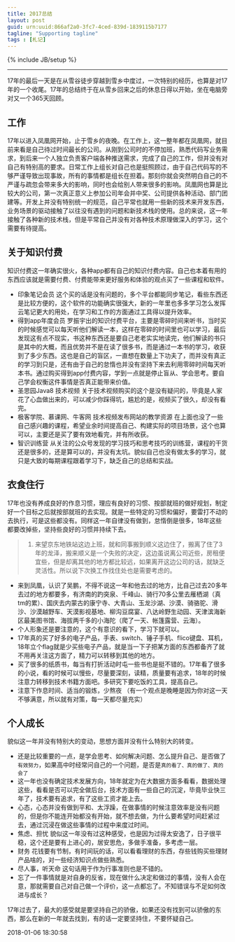 ```yaml
---
title: 2017总结
layout: post
guid: urn:uuid:866af2a0-3fc7-4ced-839d-1839115b7177
tagline: "Supporting tagline"
tags : [札记]
---
```

{% include JB/setup %}

----------
17年的最后一天是在从雪谷徒步穿越到雪乡中度过，一次特别的经历，也算是对17年的一个收尾。17年的总结终于在从雪乡回来之后的休息日得以开始，坐在电脑旁对又一个365天回顾。
## 工作
  17年以进入凤凰网开始，止于雪乡的夜晚。在工作上，这一整年都在凤凰网，就目前来看是自己待过时间最长的公司。从刚到公司时的不停加班，熟悉代码写业务需求，到后来一个人独立负责客户端各种推送需求，完成了自己的工作，但并没有对自己有特别高的要求。日常工作上组长对自己也是挺照顾过，由于自己代码写的不够严谨导致出现事故，所有的事情都是组长在担着。那刻你就会突然明白自己的不严谨与疏忽会带来多大的影响，同时也会给别人带来很多的影响。凤凰网也算是比较大的公司，第一次真正意义上参加公司年会并中奖、公司提供各种活动、部门团建等。开发上并没有特别统一的规范，自己平常也就用一些新的技术来开发东西，业务场景的驱动接触了以往没有遇到的问题和新技术栈的使用。总的来说，这一年接触了各种新的技术栈，但是平常自己并没有对各种技术原理做深入的学习，这个需要有待提高。
  
## 关于知识付费
  知识付费这一年确实很火，各种app都有自己的知识付费内容。自己也本着有用的东西应该就是需要付费、付费能带来更好服务和体验的观点买了一些课程和软件。
  * 印象笔记会员 这个买的话是没有问题的，多个平台都能同步笔记，看些东西还是比较方便的，这个软件的功能确实很强大，新的一年里也多多学习怎么发挥云笔记更大的用处，在学习和工作的方面通过工具得以提升效率。
  * 得到app年度会员 罗振宇出的知识付费平台，主要是零碎时间来听书，当时买的时候感觉可以每天听他们解读一本，这样在零碎的时间里也可以学习，最后发现这有点不现实，书这种东西还是要自己老老实实地读完，他们解读的书只是其中的大概，而且优势并不是在读了很多书，而是通过一本书的学习，收获到了多少东西。这也是自己的盲区，一直想在数量上下功夫了，而并没有真正的学习到只是，还有由于自己的怠惰也并没有坚持下来去利用零碎时间每天听本书。通过购买得到app付费内容，学到一点就是停止盲从、学会思考。要自己学会权衡这件事情是否真正能带来价值。
  * 圣思园Java8 技术视频 关于技术视频购买的这个是没有疑问的，毕竟是人家花了心血做出来的，可以减少你踩得坑，尴尬的是，视频买了很久，却没有看完。
  * 极客学院、慕课网、牛客网 技术视频发布网站的教学资源 在上面也没了一些自己感兴趣的课程，希望业余时间提高自己、构建实际的项目场景，这个也算可以，主要还是买了要有效地看完，并有所收获。
  * 智识训练营 从关注的公众号发现的学习技巧和思考技巧的训练营，课程的干货还是很多的，还是算可以的，并没有太坑。貌似自己也没有做太多的学习，就只是大致的每期课程跟着学习下，缺乏自己的总结和实战。

## 衣食住行
  17年也没有养成良好的作息习惯，理应有良好的习惯、按部就班的做好规划，制定好一个目标之后就按部就班的去实现。就是一些特定的习惯和偏好，要雷打不动的去执行，可是这些都没有。同样这一年自律没有做到，怠惰倒是很多，18年这些都要改掉些，坚持些良好的习惯并持续下去。

>1. 来望京东地铁站这边上班，就和同事搬到顺义这边住了，搬离了住了3年的龙泽，搬来顺义是一个失败的决定，这边虽说离公司近些，房租便宜些，但是却离其他的地方都比较远，如果离开这边公司的话，就缺乏灵活性。所以说下次换工作找住处也是需要考虑的。
  * 来到凤凰，认识了吴鹏，不得不说这一年和他去过的地方，比自己过去20多年去过的地方都要多，有济南的趵突泉、千峰山、骑行70多公里去雁栖湖（真tm的累）、国庆去内蒙古的康宁寺、大青山、玉龙沙湖、沙漠、骑骆驼、滑沙、沙漠越野车、天漠影视基地、柳沟豆腐宴、八达岭野生动园、天津滨海新区最美图书馆、海拔两千多的小海陀（爬了一天、帐篷露营、云海）。
  * 个人形象还是要注意的，这个有意识的看下，学习下就可以。
  * 17年真的买了好多的电子产品，手表、switch、锤子手机、flico键盘、耳机，18年立个flag就是少买些电子产品，就是当一下子把某方面的东西都备齐了就不用再关注这方面了，精力可以转移到其他的地方。
  * 买了很多的纸质书，每当有打折活动时屯一些书也是挺不错的。17年看了很多的小说，看的时候可以慢些，尽量要深刻，读精，质量要有追求，18年的时候注意力转移到技术书籍方面吧。多研究下要吃饭的工具，提高自己。
  * 注意下作息时间、适当的锻炼，少熬夜 （有一个观点是晚睡是因为你对这一天不够满意，所以就有对策，每一天都尽量充实）

## 个人成长
  貌似这一年并没有特别大的变动，思想方面并没有什么特别大的转变。
  * 还是比较重要的一点，是学会思考、如何解决问题、怎么提升自己、是否做了`有效努力`，如果高中时经常问自己的一个问题，是否是`真的看了、真的做了、真的会了`
  * 这一年也没有确定技术发展方向，18年就定为在大数据方面多看看，数据处理这些，看看是否可以完全做后台，技术方面有一些自己的沉淀，毕竟毕业快三年了，技术要有追求，有了这些工资才能上去。
  * 心态，心态并没有做到平和、太浮躁，在做事情的时候注意效率是没有问题的，但是你不能连开始都没有开始，就不想去做，为什么要希望时间赶紧过去，通过沉浸在做这些事情的过程中来度过时间。
  * 焦虑、担忧 貌似这一年没有过这种感受，也是因为过得太安逸了，日子很平稳，这个还是要有上进心的，居安思危，多做手准备，多考虑一层。
  * 财务 花钱要有节制，有时间玩的话，可以看看理财的东西，存些钱购买些理财产品啥的，对一些经济知识点做些熟悉。
  * 尽人事，听天命 这句话用于作为行事准则也是不错的。
  * 忘了一件事情就是对自身的反省，现在做什么决定和做过的事情，没有人会在意，那就需要自己对自己做一个评价，这一点都忘了。不知错误与不足如何改进与成长？

  17年过去了，最大的感受就是要坚持自己的骄傲，如果还没有找到可以骄傲的东西，那么在新的一年就去找到，有的话一定要坚持住，不要怀疑自己。

2018-01-06 18:30:58


